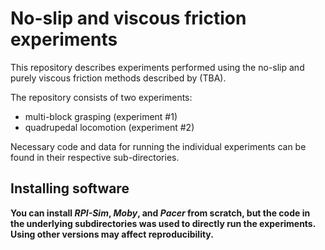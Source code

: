 # No-slip and viscous friction experiments

This repository describes experiments performed using the no-slip and purely
viscous friction methods described by (TBA).

The repository consists of two experiments:
* multi-block grasping (experiment #1)
* quadrupedal locomotion (experiment #2)

Necessary code and data for running the individual experiments can be found
in their respective sub-directories. 

## Installing software

**You can install _RPI-Sim_, _Moby_, and _Pacer_ from
scratch, but the code in the underlying subdirectories was used to
directly run the experiments. Using other versions may affect reproducibility.**

